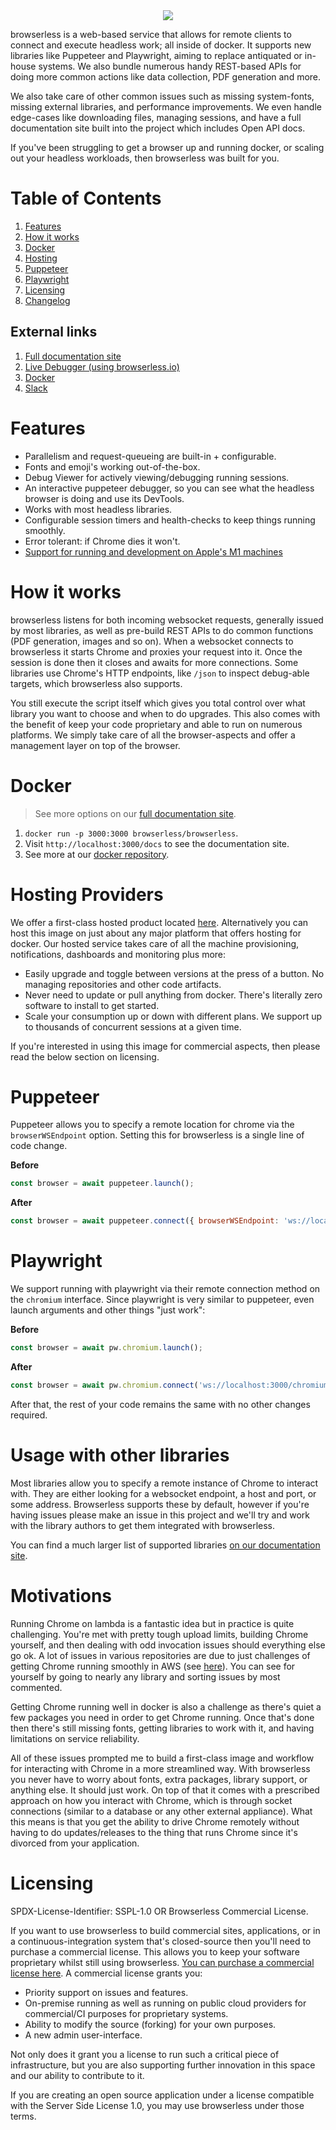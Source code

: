 <div align="center">
  <img src="https://raw.githubusercontent.com/browserless/chrome/master/assets/browserless_logo_screen_gradient.png">
</div>

browserless is a web-based service that allows for remote clients to connect and execute headless work; all inside of docker. It supports new libraries like Puppeteer and Playwright, aiming to replace antiquated or in-house systems. We also bundle numerous handy REST-based APIs for doing more common actions like data collection, PDF generation and more.

We also take care of other common issues such as missing system-fonts, missing external libraries, and performance improvements. We even handle edge-cases like downloading files, managing sessions, and have a full documentation site built into the project which includes Open API docs.

If you've been struggling to get a browser up and running docker, or scaling out your headless workloads, then browserless was built for you.
# Table of Contents

1. [Features](#features)
2. [How it works](#how-it-works)
3. [Docker](#docker)
4. [Hosting](#hosting-providers)
5. [Puppeteer](#puppeteer)
6. [Playwright](#playwright)
7. [Licensing](#licensing)
8. [Changelog](https://github.com/browserless/chrome/blob/master/CHANGELOG.md)

## External links

1. [Full documentation site](https://www.browserless.io/docs/start)
2. [Live Debugger (using browserless.io)](https://chrome.browserless.io/)
3. [Docker](https://hub.docker.com/r/browserless/chrome/)
4. [Slack](https://join.slack.com/t/browserless/shared_invite/enQtMzA3OTMwNjA3MzY1LTRmMWU5NjQ0MTQ2YTE2YmU3MzdjNmVlMmU4MThjM2UxODNmNzNlZjVkY2U2NjdkMzYyNTgyZTBiMmE3Nzg0MzY)

# Features

- Parallelism and request-queueing are built-in + configurable.
- Fonts and emoji's working out-of-the-box.
- Debug Viewer for actively viewing/debugging running sessions.
- An interactive puppeteer debugger, so you can see what the headless browser is doing and use its DevTools.
- Works with most headless libraries.
- Configurable session timers and health-checks to keep things running smoothly.
- Error tolerant: if Chrome dies it won't.
- [Support for running and development on Apple's M1 machines](#building-for-arm64-apple-m1-machines)

# How it works

browserless listens for both incoming websocket requests, generally issued by most libraries, as well as pre-build REST APIs to do common functions (PDF generation, images and so on). When a websocket connects to browserless it starts Chrome and proxies your request into it. Once the session is done then it closes and awaits for more connections. Some libraries use Chrome's HTTP endpoints, like `/json` to inspect debug-able targets, which browserless also supports.

You still execute the script itself which gives you total control over what library you want to choose and when to do upgrades. This also comes with the benefit of keep your code proprietary and able to run on numerous platforms. We simply take care of all the browser-aspects and offer a management layer on top of the browser.

# Docker

> See more options on our [full documentation site](https://www.browserless.io/docs/docker-quickstart).

1. `docker run -p 3000:3000 browserless/browserless`.
2. Visit `http://localhost:3000/docs` to see the documentation site.
3. See more at our [docker repository](https://hub.docker.com/r/browserless/chrome/).

# Hosting Providers

We offer a first-class hosted product located [here](https://browserless.io). Alternatively you can host this image on just about any major platform that offers hosting for docker. Our hosted service takes care of all the machine provisioning, notifications, dashboards and monitoring plus more:

- Easily upgrade and toggle between versions at the press of a button. No managing repositories and other code artifacts.
- Never need to update or pull anything from docker. There's literally zero software to install to get started.
- Scale your consumption up or down with different plans. We support up to thousands of concurrent sessions at a given time.

If you're interested in using this image for commercial aspects, then please read the below section on licensing.

# Puppeteer

Puppeteer allows you to specify a remote location for chrome via the `browserWSEndpoint` option. Setting this for browserless is a single line of code change.

**Before**
```js
const browser = await puppeteer.launch();
```

**After**
```js
const browser = await puppeteer.connect({ browserWSEndpoint: 'ws://localhost:3000' });
```

# Playwright

We support running with playwright via their remote connection method on the `chromium` interface. Since playwright is very similar to puppeteer, even launch arguments and other things "just work":

**Before**
```js
const browser = await pw.chromium.launch();
```

**After**
```js
const browser = await pw.chromium.connect('ws://localhost:3000/chromium');
```

After that, the rest of your code remains the same with no other changes required.

# Usage with other libraries

Most libraries allow you to specify a remote instance of Chrome to interact with. They are either looking for a websocket endpoint, a host and port, or some address. Browserless supports these by default, however if you're having issues please make an issue in this project and we'll try and work with the library authors to get them integrated with browserless.

You can find a much larger list of supported libraries [on our documentation site](https://www.browserless.io/docs/puppeteer-library).

# Motivations

Running Chrome on lambda is a fantastic idea but in practice is quite challenging. You're met with pretty tough upload limits, building Chrome yourself, and then dealing with odd invocation issues should everything else go ok. A lot of issues in various repositories are due to just challenges of getting Chrome running smoothly in AWS (see [here](https://github.com/GoogleChrome/puppeteer/issues?q=is%3Aissue+is%3Aopen+sort%3Acomments-desc)). You can see for yourself by going to nearly any library and sorting issues by most commented.

Getting Chrome running well in docker is also a challenge as there's quiet a few packages you need in order to get Chrome running. Once that's done then there's still missing fonts, getting libraries to work with it, and having limitations on service reliability.

All of these issues prompted me to build a first-class image and workflow for interacting with Chrome in a more streamlined way. With browserless you never have to worry about fonts, extra packages, library support, or anything else. It should just work. On top of that it comes with a prescribed approach on how you interact with Chrome, which is through socket connections (similar to a database or any other external appliance). What this means is that you get the ability to drive Chrome remotely without having to do updates/releases to the thing that runs Chrome since it's divorced from your application.

# Licensing

SPDX-License-Identifier: SSPL-1.0 OR Browserless Commercial License.

If you want to use browserless to build commercial sites, applications, or in a continuous-integration system that's closed-source then you'll need to purchase a commercial license. This allows you to keep your software proprietary whilst still using browserless. [You can purchase a commercial license here](https://www.browserless.io/contact). A commercial license grants you:

- Priority support on issues and features.
- On-premise running as well as running on public cloud providers for commercial/CI purposes for proprietary systems.
- Ability to modify the source (forking) for your own purposes.
- A new admin user-interface.

Not only does it grant you a license to run such a critical piece of infrastructure, but you are also supporting further innovation in this space and our ability to contribute to it.

If you are creating an open source application under a license compatible with the Server Side License 1.0, you may use browserless under those terms.
